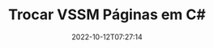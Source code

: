 ---
############################# Static ############################
layout: "auto-gen-merger"
date: 2022-10-12T07:27:14
draft: false
otherformats: dotm dotx epub html mht mhtml odp ods odt one otp ott pdf pps ppsx ppt

############################# Head ############################
head_title: "Troque e troque VSSM páginas em C#"
head_description: "Troque e troque posições de duas páginas em um arquivo VSSM em C# usando a API de fusão de documentos."

############################# Header ############################
title: "Trocar VSSM Páginas em C#"
description: "Troque VSSM Páginas com algumas linhas de código .NET."
bg_image: "https://cms.admin.containerize.com/templates/aspose/App_Themes/V3/images/bg/header1.png"
bg_overlay: false
button:
    enable: true
    icon: "fas fa-arrow-down"
    label: "Baixar Teste Gratuito"
    link: "https://downloads.groupdocs.com/merger/net"

############################# SubMenu ############################
submenu:
    enable: true

    left:
        img_alt: "GroupDocs.Merger for .NET"
        image: "https://cms.admin.containerize.com/templates/groupdocs/images/product-logos/90x90-noborder/groupdocs-merger-net.png"
        product: "GroupDocs.Merger"
        platform: ".NET"

    middle:
        button:

            # button loop
            - link: "https://apireference.groupdocs.com/merger/net"
              text: "Referência da API"

            # button loop
            - link: "https://github.com/groupdocs-merger"
              text: "Exemplos de código"

            # button loop
            - link: "https://products.groupdocs.app/merger/family"
              text: "Demonstrações ao vivo"

            # button loop
            - link: "https://purchase.groupdocs.com/pricing/merger/net"
              text: "Preços"

    right:
        link_download: "https://downloads.groupdocs.com/merger"
        link_learn: "https://docs.groupdocs.com/merger/net"
        link_buy: "https://purchase.groupdocs.com"

############################# About ############################
about:
    enable: true
    title: "Sobre a API GroupDocs.Merger for .NET"
    content: |
        [GroupDocs.Merger for .NET](/pt/merger/net/) oferece uma solução simples para mesclar e dividir com segurança entre uma ampla variedade de formatos de documentos, incluindo PDF, Microsoft Office (Word, Excel, PowerPoint , OneNote), OpenDocument, HTML, imagens e muitos outros em aplicativos .NET. Ao adicionar apenas algumas linhas do código, execute várias operações do documento, como mover, remover, girar, trocar, extrair ou alterar a orientação das páginas dentro dos documentos. A API de mesclagem de documentos também suporta a visualização de páginas de documentos como uma imagem para analisar a estrutura, a formatação e o conteúdo do documento na página.
        
        A API GroupDocs.Merger é a escolha certa para soluções corporativas que precisam de recursos de troca de página de arquivo. Essas APIs são bem suportadas em todos os principais sistemas operacionais e plataformas, incluindo .NET Framework, .NET Standard, .NET Core, Mono.

############################# Steps ############################
steps:
    enable: true
    title_left: "Trocar páginas de arquivo VSSM em .NET"
    content_left: |
        [GroupDocs.Merger for .NET](/pt/merger/net/) facilita para os desenvolvedores do C# trocar páginas em um arquivo VSSM implementando algumas etapas fáceis .
        
        * Inicialize **SwapOptions** para especificar os números de página a serem trocados.
        * Crie uma nova instância de **Merger** e passe o caminho do documento de origem como um parâmetro de construtor.
        * Chame **SwapPages** e passe o objeto **SwapOptions**.
        * Chame **Save** e especifique o caminho do arquivo para salvar o documento resultante.

    title_right: "Requisitos de sistema"
    content_right: |
        As APIs do GroupDocs.Merger for .NET são compatíveis com todas as principais plataformas e sistemas operacionais. Antes de executar o código abaixo, certifique-se de ter os seguintes pré-requisitos instalados em seu sistema.

        * Sistemas operacionais: Microsoft Windows, Linux, MacOS
        * Ambientes de desenvolvimento: Visual Studio, Xamarin, MonoDevelop
        * Estruturas: .NET Framework, .NET Standard, .NET Core, Mono
        * Faça o download da versão mais recente do GroupDocs.Merger for .NET de [NuGet](https://www.nuget.org/packages/groupdocs.merger)
         
    code: |
     {{% merger/additional-styles %}}
     {{< merger/code-merger title="Como trocar as páginas do arquivo VSSM usando o código de exemplo C#">}}

        ```csharp    
        // Troque as páginas do arquivo VSSM usando a API GroupDocs.Merger
        int pageNumber1 = 6;
        int pageNumber2 = 1;

        // Inicialize a classe SwapOptions para especificar os números de página a serem trocados
        SwapOptions swapOptions = new SwapOptions(pageNumber2, pageNumber1);

        // Instanciar Fusão com documento de entrada VSSM
        using (Merger merger = new Merger("input.vssm"))
          {
            // Chame o método SwapPages e passe o objeto SwapOptions para ele
            merger.SwapPages(swapOptions);
    
            // Chame o método Save e passe o caminho do arquivo desejado para salvar o documento de saída
            merger.Save("output.vssm");
          }
        ```
     {{< /merger/code-merger >}}

############################# Demos ############################
demos:
    enable: true
    title: "Demonstrações ao vivo - Trocar páginas de arquivo VSSM on-line"
    content: |
       Troque as páginas do arquivo VSSM agora mesmo visitando o site [GroupDocs.Merger Live Demos](https://products.groupdocs.app/splitter/swap-pages/vssm).
       A demonstração ao vivo tem os seguintes benefícios.
        
############################# About Formats ############################
about_formats:
    enable: true

############################# More Formats ############################
more_formats:
    enable: true
    title: "Trocar páginas de outros formatos de arquivo"
    content: |
        .NET documenta API de fusão e divisão para formatos de arquivo e imagens. Troque alguns dos formatos de arquivo populares conforme indicado abaixo.

############################# Back to top ###############################
back_to_top:
    enable: true
---